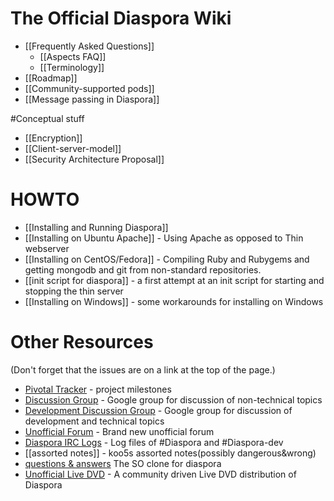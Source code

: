 # The Official Diaspora Wiki

* [[Frequently Asked Questions]]
   * [[Aspects FAQ]]
   * [[Terminology]]
* [[Roadmap]]
* [[Community-supported pods]]
* [[Message passing in Diaspora]]

#Conceptual stuff
* [[Encryption]]
* [[Client-server-model]]
* [[Security Architecture Proposal]]

# HOWTO
* [[Installing and Running Diaspora]]
* [[Installing on Ubuntu Apache]] - Using Apache as opposed to Thin webserver
* [[Installing on CentOS/Fedora]] - Compiling Ruby and Rubygems and getting mongodb and git from non-standard repositories.
* [[init script for diaspora]] - a first attempt at an init script for starting and stopping the thin server
* [[Installing on Windows]] - some workarounds for installing on Windows

# Other Resources
(Don't forget that the issues are on a link at the top of the page.)

* [Pivotal Tracker](https://www.pivotaltracker.com/projects/61641) - project milestones
* [Discussion Group](http://groups.google.com/group/diaspora-discuss) - Google group for discussion of non-technical topics
* [Development Discussion Group](http://groups.google.com/group/diaspora-dev) - Google group for discussion of development and technical topics
* [Unofficial Forum](http://forum.conni.ca/) - Brand new unofficial forum
* [Diaspora IRC Logs](http://logs.9-to-5designs.com) - Log files of #Diaspora and #Diaspora-dev
* [[assorted notes]] - koo5s assorted notes(possibly dangerous&wrong)
* [questions & answers](http://diaspora.shapado.com/) The SO clone for diaspora
* [Unofficial Live DVD](http://github.com/diaspora/diaspora/wiki/Unofficial-Diaspora-Live-DVD) - A community driven Live DVD distribution of Diaspora